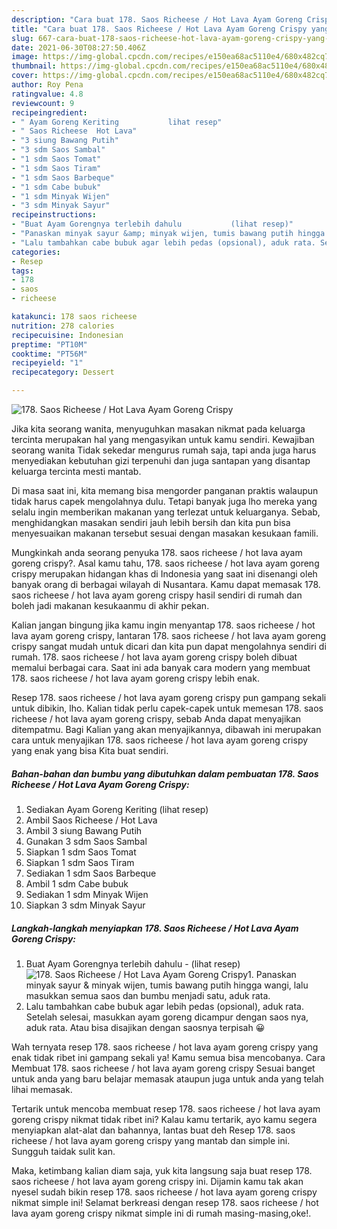 ```yaml
---
description: "Cara buat 178. Saos Richeese / Hot Lava Ayam Goreng Crispy yang enak Untuk Jualan"
title: "Cara buat 178. Saos Richeese / Hot Lava Ayam Goreng Crispy yang enak Untuk Jualan"
slug: 667-cara-buat-178-saos-richeese-hot-lava-ayam-goreng-crispy-yang-enak-untuk-jualan
date: 2021-06-30T08:27:50.406Z
image: https://img-global.cpcdn.com/recipes/e150ea68ac5110e4/680x482cq70/178-saos-richeese-hot-lava-ayam-goreng-crispy-foto-resep-utama.jpg
thumbnail: https://img-global.cpcdn.com/recipes/e150ea68ac5110e4/680x482cq70/178-saos-richeese-hot-lava-ayam-goreng-crispy-foto-resep-utama.jpg
cover: https://img-global.cpcdn.com/recipes/e150ea68ac5110e4/680x482cq70/178-saos-richeese-hot-lava-ayam-goreng-crispy-foto-resep-utama.jpg
author: Roy Pena
ratingvalue: 4.8
reviewcount: 9
recipeingredient:
- " Ayam Goreng Keriting           lihat resep"
- " Saos Richeese  Hot Lava"
- "3 siung Bawang Putih"
- "3 sdm Saos Sambal"
- "1 sdm Saos Tomat"
- "1 sdm Saos Tiram"
- "1 sdm Saos Barbeque"
- "1 sdm Cabe bubuk"
- "1 sdm Minyak Wijen"
- "3 sdm Minyak Sayur"
recipeinstructions:
- "Buat Ayam Gorengnya terlebih dahulu           (lihat resep)"
- "Panaskan minyak sayur &amp; minyak wijen, tumis bawang putih hingga wangi, lalu masukkan semua saos dan bumbu menjadi satu, aduk rata."
- "Lalu tambahkan cabe bubuk agar lebih pedas (opsional), aduk rata. Setelah selesai, masukkan ayam goreng dicampur dengan saos nya, aduk rata. Atau bisa disajikan dengan saosnya terpisah 😀"
categories:
- Resep
tags:
- 178
- saos
- richeese

katakunci: 178 saos richeese 
nutrition: 278 calories
recipecuisine: Indonesian
preptime: "PT10M"
cooktime: "PT56M"
recipeyield: "1"
recipecategory: Dessert

---
```



![178. Saos Richeese / Hot Lava Ayam Goreng Crispy](https://img-global.cpcdn.com/recipes/e150ea68ac5110e4/680x482cq70/178-saos-richeese-hot-lava-ayam-goreng-crispy-foto-resep-utama.jpg)

Jika kita seorang wanita, menyuguhkan masakan nikmat pada keluarga tercinta merupakan hal yang mengasyikan untuk kamu sendiri. Kewajiban seorang  wanita Tidak sekedar mengurus rumah saja, tapi anda juga harus menyediakan kebutuhan gizi terpenuhi dan juga santapan yang disantap keluarga tercinta mesti mantab.

Di masa  saat ini, kita memang bisa mengorder panganan praktis walaupun tidak harus capek mengolahnya dulu. Tetapi banyak juga lho mereka yang selalu ingin memberikan makanan yang terlezat untuk keluarganya. Sebab, menghidangkan masakan sendiri jauh lebih bersih dan kita pun bisa menyesuaikan makanan tersebut sesuai dengan masakan kesukaan famili. 



Mungkinkah anda seorang penyuka 178. saos richeese / hot lava ayam goreng crispy?. Asal kamu tahu, 178. saos richeese / hot lava ayam goreng crispy merupakan hidangan khas di Indonesia yang saat ini disenangi oleh banyak orang di berbagai wilayah di Nusantara. Kamu dapat memasak 178. saos richeese / hot lava ayam goreng crispy hasil sendiri di rumah dan boleh jadi makanan kesukaanmu di akhir pekan.

Kalian jangan bingung jika kamu ingin menyantap 178. saos richeese / hot lava ayam goreng crispy, lantaran 178. saos richeese / hot lava ayam goreng crispy sangat mudah untuk dicari dan kita pun dapat mengolahnya sendiri di rumah. 178. saos richeese / hot lava ayam goreng crispy boleh dibuat memalui berbagai cara. Saat ini ada banyak cara modern yang membuat 178. saos richeese / hot lava ayam goreng crispy lebih enak.

Resep 178. saos richeese / hot lava ayam goreng crispy pun gampang sekali untuk dibikin, lho. Kalian tidak perlu capek-capek untuk memesan 178. saos richeese / hot lava ayam goreng crispy, sebab Anda dapat menyajikan ditempatmu. Bagi Kalian yang akan menyajikannya, dibawah ini merupakan cara untuk menyajikan 178. saos richeese / hot lava ayam goreng crispy yang enak yang bisa Kita buat sendiri.

<!--inarticleads1-->

##### Bahan-bahan dan bumbu yang dibutuhkan dalam pembuatan 178. Saos Richeese / Hot Lava Ayam Goreng Crispy:

1. Sediakan  Ayam Goreng Keriting           (lihat resep)
1. Ambil  Saos Richeese / Hot Lava
1. Ambil 3 siung Bawang Putih
1. Gunakan 3 sdm Saos Sambal
1. Siapkan 1 sdm Saos Tomat
1. Siapkan 1 sdm Saos Tiram
1. Sediakan 1 sdm Saos Barbeque
1. Ambil 1 sdm Cabe bubuk
1. Sediakan 1 sdm Minyak Wijen
1. Siapkan 3 sdm Minyak Sayur




<!--inarticleads2-->

##### Langkah-langkah menyiapkan 178. Saos Richeese / Hot Lava Ayam Goreng Crispy:

1. Buat Ayam Gorengnya terlebih dahulu -           (lihat resep)
<img src="https://img-global.cpcdn.com/steps/deba594b7bfa4638/160x128cq70/178-saos-richeese-hot-lava-ayam-goreng-crispy-langkah-memasak-1-foto.jpg" alt="178. Saos Richeese / Hot Lava Ayam Goreng Crispy">1. Panaskan minyak sayur &amp; minyak wijen, tumis bawang putih hingga wangi, lalu masukkan semua saos dan bumbu menjadi satu, aduk rata.
1. Lalu tambahkan cabe bubuk agar lebih pedas (opsional), aduk rata. Setelah selesai, masukkan ayam goreng dicampur dengan saos nya, aduk rata. Atau bisa disajikan dengan saosnya terpisah 😀




Wah ternyata resep 178. saos richeese / hot lava ayam goreng crispy yang enak tidak ribet ini gampang sekali ya! Kamu semua bisa mencobanya. Cara Membuat 178. saos richeese / hot lava ayam goreng crispy Sesuai banget untuk anda yang baru belajar memasak ataupun juga untuk anda yang telah lihai memasak.

Tertarik untuk mencoba membuat resep 178. saos richeese / hot lava ayam goreng crispy nikmat tidak ribet ini? Kalau kamu tertarik, ayo kamu segera menyiapkan alat-alat dan bahannya, lantas buat deh Resep 178. saos richeese / hot lava ayam goreng crispy yang mantab dan simple ini. Sungguh taidak sulit kan. 

Maka, ketimbang kalian diam saja, yuk kita langsung saja buat resep 178. saos richeese / hot lava ayam goreng crispy ini. Dijamin kamu tak akan nyesel sudah bikin resep 178. saos richeese / hot lava ayam goreng crispy nikmat simple ini! Selamat berkreasi dengan resep 178. saos richeese / hot lava ayam goreng crispy nikmat simple ini di rumah masing-masing,oke!.

